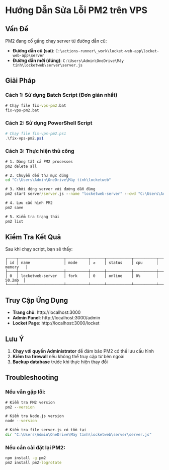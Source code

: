 # Hướng Dẫn Sửa Lỗi PM2 trên VPS

## Vấn Đề
PM2 đang cố gắng chạy server từ đường dẫn cũ:
- **Đường dẫn cũ (sai)**: `C:\actions-runner\_work\locket-web-app\locket-web-app\server`
- **Đường dẫn mới (đúng)**: `C:\Users\Admin\OneDrive\Máy tính\locketweb\server\server.js`

## Giải Pháp

### Cách 1: Sử dụng Batch Script (Đơn giản nhất)
```cmd
# Chạy file fix-vps-pm2.bat
fix-vps-pm2.bat
```

### Cách 2: Sử dụng PowerShell Script
```powershell
# Chạy file fix-vps-pm2.ps1
.\fix-vps-pm2.ps1
```

### Cách 3: Thực hiện thủ công
```cmd
# 1. Dừng tất cả PM2 processes
pm2 delete all

# 2. Chuyển đến thư mục đúng
cd "C:\Users\Admin\OneDrive\Máy tính\locketweb"

# 3. Khởi động server với đường dẫn đúng
pm2 start server/server.js --name "locketweb-server" --cwd "C:\Users\Admin\OneDrive\Máy tính\locketweb"

# 4. Lưu cấu hình PM2
pm2 save

# 5. Kiểm tra trạng thái
pm2 list
```

## Kiểm Tra Kết Quả

Sau khi chạy script, bạn sẽ thấy:
```
┌────┬────────────────────┬──────────┬──────┬───────────┬──────────┬──────────┐
│ id │ name               │ mode     │ ↺    │ status    │ cpu      │ memory   │
├────┼────────────────────┼──────────┼──────┼───────────┼──────────┼──────────┤
│ 0  │ locketweb-server   │ fork     │ 0    │ online    │ 0%       │ 50.2mb  │
└────┴────────────────────┴──────────┴──────┴───────────┴──────────┴──────────┘
```

## Truy Cập Ứng Dụng

- **Trang chủ**: http://localhost:3000
- **Admin Panel**: http://localhost:3000/admin
- **Locket Page**: http://localhost:3000/locket

## Lưu Ý

1. **Chạy với quyền Administrator** để đảm bảo PM2 có thể lưu cấu hình
2. **Kiểm tra firewall** nếu không thể truy cập từ bên ngoài
3. **Backup database** trước khi thực hiện thay đổi

## Troubleshooting

### Nếu vẫn gặp lỗi:
```cmd
# Kiểm tra PM2 version
pm2 --version

# Kiểm tra Node.js version
node --version

# Kiểm tra file server.js có tồn tại
dir "C:\Users\Admin\OneDrive\Máy tính\locketweb\server\server.js"
```

### Nếu cần cài đặt lại PM2:
```cmd
npm install -g pm2
pm2 install pm2-logrotate
```
